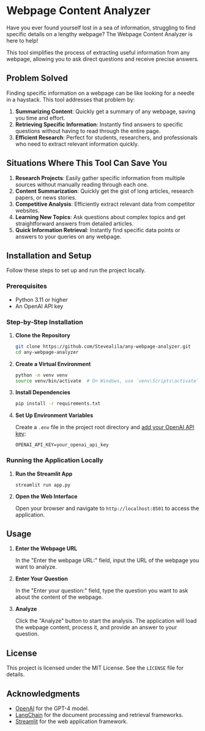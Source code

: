 # Webpage Content Analyzer

Have you ever found yourself lost in a sea of information, struggling to find specific details on a lengthy webpage? The Webpage Content Analyzer is here to help! 

This tool simplifies the process of extracting useful information from any webpage, allowing you to ask direct questions and receive precise answers.

## Problem Solved

Finding specific information on a webpage can be like looking for a needle in a haystack. This tool addresses that problem by:

1. **Summarizing Content**: Quickly get a summary of any webpage, saving you time and effort.
2. **Retrieving Specific Information**: Instantly find answers to specific questions without having to read through the entire page.
3. **Efficient Research**: Perfect for students, researchers, and professionals who need to extract relevant information quickly.

## Situations Where This Tool Can Save You

1. **Research Projects**: Easily gather specific information from multiple sources without manually reading through each one.
2. **Content Summarization**: Quickly get the gist of long articles, research papers, or news stories.
3. **Competitive Analysis**: Efficiently extract relevant data from competitor websites.
4. **Learning New Topics**: Ask questions about complex topics and get straightforward answers from detailed articles.
5. **Quick Information Retrieval**: Instantly find specific data points or answers to your queries on any webpage.

## Installation and Setup

Follow these steps to set up and run the project locally.

### Prerequisites

- Python 3.11 or higher
- An OpenAI API key

### Step-by-Step Installation

1. **Clone the Repository**

   ```bash
   git clone https://github.com/Stevealila/any-webpage-analyzer.git
   cd any-webpage-analyzer
   ```

2. **Create a Virtual Environment**

   ```bash
   python -m venv venv
   source venv/bin/activate  # On Windows, use `venv\Scripts\activate`
   ```

3. **Install Dependencies**

   ```bash
   pip install -r requirements.txt
   ```

4. **Set Up Environment Variables**

   Create a `.env` file in the project root directory and [add your OpenAI API key](https://platform.openai.com/api-keys):

   ```
   OPENAI_API_KEY=your_openai_api_key
   ```

### Running the Application Locally

1. **Run the Streamlit App**

   ```
   streamlit run app.py
   ```

2. **Open the Web Interface**

   Open your browser and navigate to `http://localhost:8501` to access the application.

## Usage

1. **Enter the Webpage URL**

   In the "Enter the webpage URL:" field, input the URL of the webpage you want to analyze.

2. **Enter Your Question**

   In the "Enter your question:" field, type the question you want to ask about the content of the webpage.

3. **Analyze**

   Click the "Analyze" button to start the analysis. The application will load the webpage content, process it, and provide an answer to your question.

## License

This project is licensed under the MIT License. See the `LICENSE` file for details.

## Acknowledgments

- [OpenAI](https://www.openai.com/) for the GPT-4 model.
- [LangChain](https://www.langchain.com/) for the document processing and retrieval frameworks.
- [Streamlit](https://www.streamlit.io/) for the web application framework.